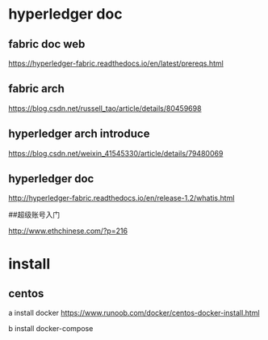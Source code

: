 

# hyperledger doc

## fabric doc web
https://hyperledger-fabric.readthedocs.io/en/latest/prereqs.html


## fabric arch 
https://blog.csdn.net/russell_tao/article/details/80459698

## hyperledger arch introduce
https://blog.csdn.net/weixin_41545330/article/details/79480069

##  hyperledger doc
http://hyperledger-fabric.readthedocs.io/en/release-1.2/whatis.html

##超级账号入门

http://www.ethchinese.com/?p=216


# install

## centos 

a install docker
  https://www.runoob.com/docker/centos-docker-install.html

b install docker-compose
   
